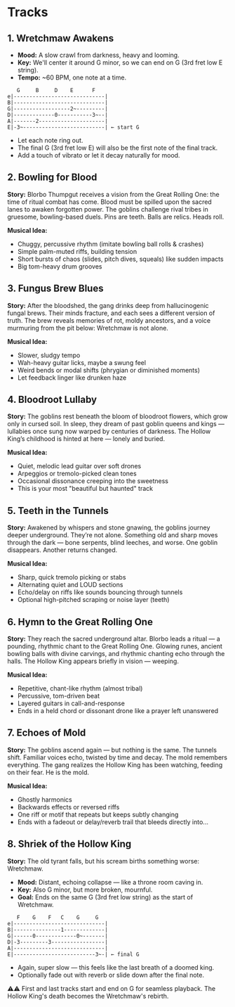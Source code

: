 Tracks
====

## 1. Wretchmaw Awakens

- **Mood:** A slow crawl from darkness, heavy and looming.
- **Key:** We'll center it around G minor, so we can end on G (3rd fret low E string).
- **Tempo:** ~60 BPM, one note at a time.

```
   G     B     D    E      F
e|-----------------------------|
B|-----------------------------|
G|------------------2~---------|
D|-------------0-----------3~--|
A|-------2---------------------|
E|-3~--------------------------| ← start G
```

- Let each note ring out.
- The final G (3rd fret low E) will also be the first note of the final track.
- Add a touch of vibrato or let it decay naturally for mood.

## 2. Bowling for Blood

**Story:** Blorbo Thumpgut receives a vision from the Great Rolling One: the time of ritual combat has come. Blood must be spilled upon the sacred lanes to awaken forgotten power. The goblins challenge rival tribes in gruesome, bowling-based duels. Pins are teeth. Balls are relics. Heads roll.

**Musical Idea:**

- Chuggy, percussive rhythm (imitate bowling ball rolls & crashes)
- Simple palm-muted riffs, building tension
- Short bursts of chaos (slides, pitch dives, squeals) like sudden impacts
- Big tom-heavy drum grooves

## 3. Fungus Brew Blues

**Story:** After the bloodshed, the gang drinks deep from hallucinogenic fungal brews. Their minds fracture, and each sees a different version of truth. The brew reveals memories of rot, moldy ancestors, and a voice murmuring from the pit below: Wretchmaw is not alone.

**Musical Idea:**

- Slower, sludgy tempo
- Wah-heavy guitar licks, maybe a swung feel
- Weird bends or modal shifts (phrygian or diminished moments)
- Let feedback linger like drunken haze

## 4. Bloodroot Lullaby

**Story:** The goblins rest beneath the bloom of bloodroot flowers, which grow only in cursed soil. In sleep, they dream of past goblin queens and kings — lullabies once sung now warped by centuries of darkness. The Hollow King’s childhood is hinted at here — lonely and buried.

**Musical Idea:**

- Quiet, melodic lead guitar over soft drones
- Arpeggios or tremolo-picked clean tones
- Occasional dissonance creeping into the sweetness
- This is your most "beautiful but haunted" track

## 5. Teeth in the Tunnels

**Story:** Awakened by whispers and stone gnawing, the goblins journey deeper underground. They’re not alone. Something old and sharp moves through the dark — bone serpents, blind leeches, and worse. One goblin disappears. Another returns changed.

**Musical Idea:**

- Sharp, quick tremolo picking or stabs
- Alternating quiet and LOUD sections
- Echo/delay on riffs like sounds bouncing through tunnels
- Optional high-pitched scraping or noise layer (teeth)

## 6. Hymn to the Great Rolling One

**Story:** They reach the sacred underground altar. Blorbo leads a ritual — a pounding, rhythmic chant to the Great Rolling One. Glowing runes, ancient bowling balls with divine carvings, and rhythmic chanting echo through the halls. The Hollow King appears briefly in vision — weeping.

**Musical Idea:**

- Repetitive, chant-like rhythm (almost tribal)
- Percussive, tom-driven beat
- Layered guitars in call-and-response
- Ends in a held chord or dissonant drone like a prayer left unanswered

## 7. Echoes of Mold

**Story:** The goblins ascend again — but nothing is the same. The tunnels shift. Familiar voices echo, twisted by time and decay. The mold remembers everything. The gang realizes the Hollow King has been watching, feeding on their fear. He is the mold.

**Musical Idea:**

- Ghostly harmonics
- Backwards effects or reversed riffs
- One riff or motif that repeats but keeps subtly changing
- Ends with a fadeout or delay/reverb trail that bleeds directly into...

## 8. Shriek of the Hollow King

**Story:** The old tyrant falls, but his scream births something worse: Wretchmaw.

- **Mood:** Distant, echoing collapse — like a throne room caving in.
- **Key:** Also G minor, but more broken, mournful.
- **Goal:** Ends on the same G (3rd fret low string) as the start of Wretchmaw.

```
   F    G    F   C    G     G
e|-----------------------------|
B|---------------1-------------|
G|------0-------------0~-------|
D|-3---------3-----------------|
A|-----------------------------|
E|--------------------------3~-| ← final G
```

- Again, super slow — this feels like the last breath of a doomed king.
- Optionally fade out with reverb or slide down after the final note.

⚠️⚠️ First and last tracks start and end on G for seamless playback. The Hollow King's death becomes the Wretchmaw's rebirth.
